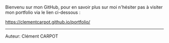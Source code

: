 Bienvenu sur mon GitHub, pour en savoir plus sur moi n'hésiter pas à visiter mon portfolio via le lien ci-dessous :

https://clementcarpot.github.io/portfolio/

<hr>

Auteur: Clément CARPOT

